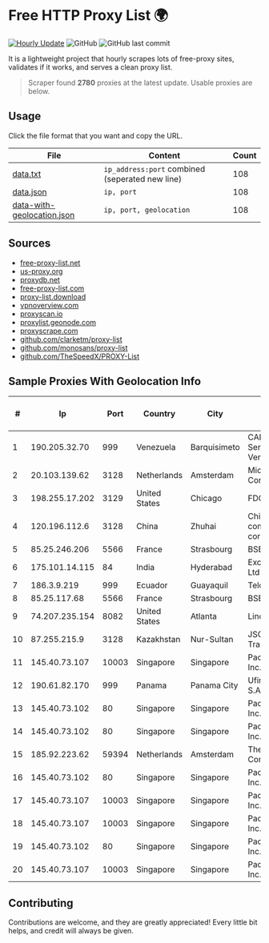 
# Free HTTP Proxy List 🌍

[![Hourly Update](https://github.com/mertguvencli/http-proxy-list/actions/workflows/main.yml/badge.svg?branch=main)](https://github.com/mertguvencli/http-proxy-list/actions/workflows/main.yml)
![GitHub](https://img.shields.io/github/license/mertguvencli/http-proxy-list)
![GitHub last commit](https://img.shields.io/github/last-commit/mertguvencli/http-proxy-list)

It is a lightweight project that hourly scrapes lots of free-proxy sites, validates if it works, and serves a clean proxy list.


> Scraper found **2780** proxies at the latest update. Usable proxies are below.

## Usage

Click the file format that you want and copy the URL.


|File|Content|Count|
|----|-------|-----|
|[data.txt](https://raw.githubusercontent.com/mertguvencli/http-proxy-list/main/proxy-list/data.txt)|`ip_address:port` combined (seperated new line)|108|
|[data.json](https://raw.githubusercontent.com/mertguvencli/http-proxy-list/main/proxy-list/data.json)|`ip, port`|108|
|[data-with-geolocation.json](https://raw.githubusercontent.com/mertguvencli/http-proxy-list/main/proxy-list/data-with-geolocation.json)|`ip, port, geolocation`|108|

## Sources

* [free-proxy-list.net](https://free-proxy-list.net)
* [us-proxy.org](https://www.us-proxy.org)
* [proxydb.net](http://proxydb.net)
* [free-proxy-list.com](https://free-proxy-list.com/?page=&port=&type%5B%5D=http&type%5B%5D=https&up_time=0&search=Search)
* [proxy-list.download](https://www.proxy-list.download/HTTP)
* [vpnoverview.com](https://vpnoverview.com/privacy/anonymous-browsing/free-proxy-servers)
* [proxyscan.io](https://www.proxyscan.io)
* [proxylist.geonode.com](https://proxylist.geonode.com/api/proxy-list?limit=300&page=1&sort_by=lastChecked&sort_type=desc&protocols=http,https)
* [proxyscrape.com](https://api.proxyscrape.com/v2/?request=displayproxies&protocol=http&timeout=10000&country=all&ssl=all&anonymity=all)
* [github.com/clarketm/proxy-list](https://raw.githubusercontent.com/clarketm/proxy-list/master/proxy-list-raw.txt)
* [github.com/monosans/proxy-list](https://raw.githubusercontent.com/monosans/proxy-list/main/proxies/http.txt)
* [github.com/TheSpeedX/PROXY-List](https://raw.githubusercontent.com/TheSpeedX/PROXY-List/master/http.txt)


## Sample Proxies With Geolocation Info

|#|Ip|Port|Country|City|Internet Service Provider|
|-|--|----|-------|----|-------------------------|
|1|190.205.32.70|999|Venezuela|Barquisimeto|CANTV Servicios, Venezuela|
|2|20.103.139.62|3128|Netherlands|Amsterdam|Microsoft Corporation|
|3|198.255.17.202|3129|United States|Chicago|FDCservers.net|
|4|120.196.112.6|3128|China|Zhuhai|China Mobile communications corporation|
|5|85.25.246.206|5566|France|Strasbourg|BSB-SERVICE|
|6|175.101.14.115|84|India|Hyderabad|ExcellMedia Pvt Ltd|
|7|186.3.9.219|999|Ecuador|Guayaquil|Telconet S.A|
|8|85.25.117.68|5566|France|Strasbourg|BSB-SERVICE|
|9|74.207.235.154|8082|United States|Atlanta|Linode, LLC|
|10|87.255.215.9|3128|Kazakhstan|Nur-Sultan|JSC Transtelecom|
|11|145.40.73.107|10003|Singapore|Singapore|Packet Host, Inc.|
|12|190.61.82.170|999|Panama|Panama City|Ufinet Panama S.A|
|13|145.40.73.102|80|Singapore|Singapore|Packet Host, Inc.|
|14|145.40.73.102|80|Singapore|Singapore|Packet Host, Inc.|
|15|185.92.223.62|59394|Netherlands|Amsterdam|The Constant Company|
|16|145.40.73.102|80|Singapore|Singapore|Packet Host, Inc.|
|17|145.40.73.107|10003|Singapore|Singapore|Packet Host, Inc.|
|18|145.40.73.107|10003|Singapore|Singapore|Packet Host, Inc.|
|19|145.40.73.102|80|Singapore|Singapore|Packet Host, Inc.|
|20|145.40.73.107|10003|Singapore|Singapore|Packet Host, Inc.|



## Contributing

Contributions are welcome, and they are greatly appreciated! Every
little bit helps, and credit will always be given.

